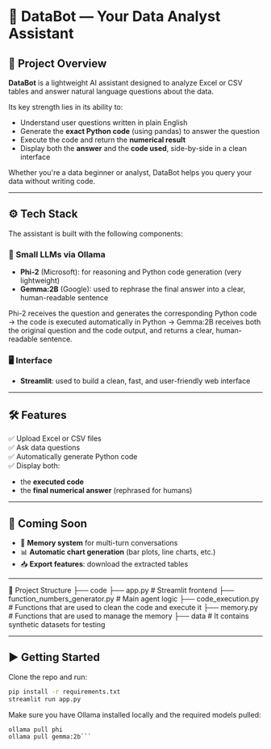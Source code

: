 # 🤖 DataBot — Your Data Analyst Assistant

## 📌 Project Overview

**DataBot** is a lightweight AI assistant designed to analyze Excel or CSV tables and answer natural language questions about the data.

Its key strength lies in its ability to:
- Understand user questions written in plain English
- Generate the **exact Python code** (using pandas) to answer the question
- Execute the code and return the **numerical result**
- Display both the **answer** and the **code used**, side-by-side in a clean interface

Whether you're a data beginner or analyst, DataBot helps you query your data without writing code.

---

## ⚙️ Tech Stack

The assistant is built with the following components:

### 🧠 Small LLMs via Ollama
- **Phi-2** (Microsoft): for reasoning and Python code generation (very lightweight)
- **Gemma:2B** (Google): used to rephrase the final answer into a clear, human-readable sentence

Phi-2 receives the question and generates the corresponding Python code → the code is executed automatically in Python → Gemma:2B receives both the original question and the code output, and returns a clear, human-readable sentence.

### 🖥 Interface
- **Streamlit**: used to build a clean, fast, and user-friendly web interface

---

## 🛠 Features

✅ Upload Excel or CSV files  
✅ Ask data questions  
✅ Automatically generate Python code  
✅ Display both:
- the **executed code**
- the **final numerical answer** (rephrased for humans)

---

## 🚧 Coming Soon

- 🧠 **Memory system** for multi-turn conversations
- 📊 **Automatic chart generation** (bar plots, line charts, etc.)
- 📥 **Export features**: download the extracted tables 

---

📂 Project Structure
├── code
    ├── app.py                          # Streamlit frontend
    ├── function_numbers_generator.py   # Main agent logic
    ├── code_execution.py               # Functions that are used to clean the code and execute it
    ├── memory.py                       # Functions that are used to manage the memory
├── data                                # It contains synthetic datasets for testing

---

## ▶️ Getting Started

Clone the repo and run:

```bash
pip install -r requirements.txt
streamlit run app.py
```
Make sure you have Ollama installed locally and the required models pulled:

```bash
ollama pull phi
ollama pull gemma:2b```

